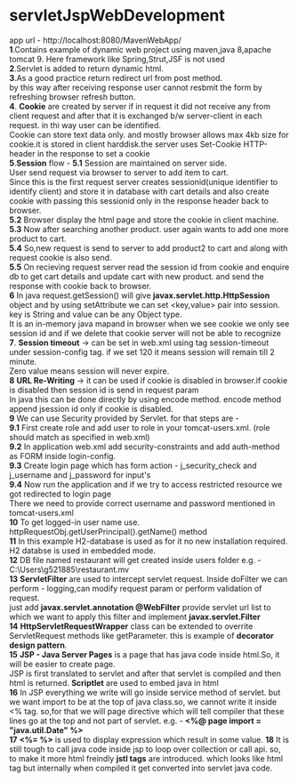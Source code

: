 # servletJspWebDevelopment
app url - http://localhost:8080/MavenWebApp/ <br/>
**1**.Contains example of dynamic web project using maven,java 8,apache tomcat 9. Here framework like Spring,Strut,JSF is not used<br/>
**2**.Servlet is added to return dynamic html.<br/>
**3**.As a good practice return redirect url from post method.<br/>
by this way after receiving response user cannot resbmit the form by refreshing browser refresh button.<br/>
**4**. __Cookie__ are created by server if in request it did not receive any from client request and after that it is exchanged b/w server-client in each request. in thi way user can be identified.<br/>
Cookie can store text data only. and mostly browser allows max 4kb size for cookie.it is stored in client harddisk.the server uses Set-Cookie HTTP-header in the response to set a cookie<br/>
**5**.**Session** flow -
**5.1** Session are maintained on server side.<br/>
User send request via browser to server to add item to cart. <br/>
Since this is the first request server creates sessionid(unique identifier to identify client) and store it in database with cart details and also create cookie with passing this sessionid only in the response header back to browser.<br/>
**5.2** Browser display the html page and store the cookie in client machine.<br/>
**5.3** Now after searching another product. user again wants to add one more product to cart.<br/> 
**5.4** So,new request is send to server to add product2 to cart and along with request cookie is also send.<br/>
**5.5** On recieving request server read the session id from cookie and enquire db to get cart details and update cart with new product. and send the response with cookie back to browser.<br/>
**6** In java request.getSession() will give **javax.servlet.http.HttpSession** object and by using setAttribute we can set <key,value> pair into session.<br/>
key is String and value can be any Object type.<br/>
It is an in-memory java mapand in browser when we see cookie we only see session id and if we delete that cookie server will not be able to recognize <br/>
**7**. **Session timeout** -> can be set in web.xml using tag session-timeout under session-config tag. if we set 120 it means session will remain till 2 minute.
<br/> Zero value means session will never expire.<br/>
**8** **URL Re-Writing** -> it can be used if cookie is disabled in browser.if cookie is disabled then session id is send in request param<br/>
In java this can be done directly by using encode method. encode method append jsession id only if cookie is disabled.<br/>
**9** We can use Security provided by Servlet. for that steps are - <br/>
**9.1** First create role and add user to role in your tomcat-users.xml. (role should match as specified in web.xml) <br/>
**9.2** In application web.xml add security-constraints and add auth-method as FORM inside login-config. <br/>
**9.3** Create login page which has form action - j_security_check and j_username and j_password for input's<br/>
**9.4** Now run the application and if we try to access restricted resource we got redirected to login page <br/>
There we need to provide correct username and password mentioned in tomcat-users.xml <br/>
**10** To get logged-in user name use. httpRequestObj.getUserPrincipal().getName() method<br/>
**11** In this example H2-database is used as for it no new installation required. H2 databse is used in embedded mode.<br/>
**12** DB file named restaurant will get created inside users folder e.g. - C:\Users\g521885\restaurant.mv<br/>
**13** **ServletFilter**  are used to intercept servlet request. Inside doFilter we can perform - logging,can modify request param or perform validation of request.<br/>
just add **javax.servlet.annotation @WebFilter**  provide servlet url list to which we want to apply this filter and implement **javax.servlet.Filter**<br/>
**14** **HttpServletRequestWrapper** class can be extended to overrite ServletRequest methods like getParameter. this is example of **decorator design pattern**.<br/>
**15** **JSP - Java Server Pages** is a page that has java code inside html.So, it will be easier to create page.<br/>
JSP is first translated to servlet and after that servlet is compiled and then html is returned. **Scriptlet** are used to embed java in html<br/>
**16** In JSP everything we write will go inside service method of servlet. but we want import to be at the top of java class.so, we cannot write it inside <% tag. so,for that we will page directive which will tell compiler that these lines go at the top and not part of servlet. e.g.  - **<%@ page import = "java.util.Date" %>** <br/>
**17** **<%= %>** is used to display expression which result in some value.
**18** It is still tough to call java code inside jsp to loop over collection or call api. so, to make it more html freindly **jstl tags** are introduced. which looks like html tag but internally when compiled it get converted into servlet java code.<br/>

